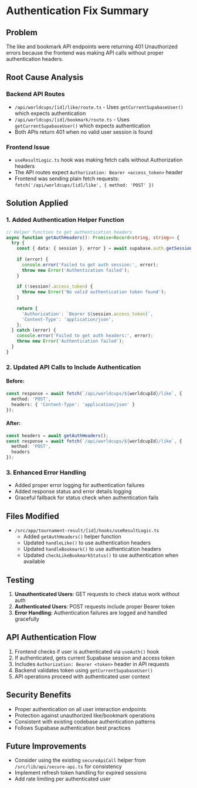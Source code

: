 # Authentication Fix Summary

## Problem
The like and bookmark API endpoints were returning 401 Unauthorized errors because the frontend was making API calls without proper authentication headers.

## Root Cause Analysis

### Backend API Routes
- `/api/worldcups/[id]/like/route.ts` - Uses `getCurrentSupabaseUser()` which expects authentication
- `/api/worldcups/[id]/bookmark/route.ts` - Uses `getCurrentSupabaseUser()` which expects authentication
- Both APIs return 401 when no valid user session is found

### Frontend Issue
- `useResultLogic.ts` hook was making fetch calls without Authorization headers
- The API routes expect `Authorization: Bearer <access_token>` header
- Frontend was sending plain fetch requests: `fetch('/api/worldcups/[id]/like', { method: 'POST' })`

## Solution Applied

### 1. Added Authentication Helper Function
```typescript
// Helper function to get authentication headers
async function getAuthHeaders(): Promise<Record<string, string>> {
  try {
    const { data: { session }, error } = await supabase.auth.getSession();
    
    if (error) {
      console.error('Failed to get auth session:', error);
      throw new Error('Authentication failed');
    }
    
    if (!session?.access_token) {
      throw new Error('No valid authentication token found');
    }
    
    return {
      'Authorization': `Bearer ${session.access_token}`,
      'Content-Type': 'application/json',
    };
  } catch (error) {
    console.error('Failed to get auth headers:', error);
    throw new Error('Authentication failed');
  }
}
```

### 2. Updated API Calls to Include Authentication
#### Before:
```typescript
const response = await fetch(`/api/worldcups/${worldcupId}/like`, {
  method: 'POST',
  headers: { 'Content-Type': 'application/json' }
});
```

#### After:
```typescript
const headers = await getAuthHeaders();
const response = await fetch(`/api/worldcups/${worldcupId}/like`, {
  method: 'POST',
  headers
});
```

### 3. Enhanced Error Handling
- Added proper error logging for authentication failures
- Added response status and error details logging
- Graceful fallback for status check when authentication fails

## Files Modified
- `/src/app/tournament-result/[id]/hooks/useResultLogic.ts`
  - Added `getAuthHeaders()` helper function
  - Updated `handleLike()` to use authentication headers
  - Updated `handleBookmark()` to use authentication headers
  - Updated `checkLikeBookmarkStatus()` to use authentication when available

## Testing
1. **Unauthenticated Users**: GET requests to check status work without auth
2. **Authenticated Users**: POST requests include proper Bearer token
3. **Error Handling**: Authentication failures are logged and handled gracefully

## API Authentication Flow
1. Frontend checks if user is authenticated via `useAuth()` hook
2. If authenticated, gets current Supabase session and access token
3. Includes `Authorization: Bearer <token>` header in API requests
4. Backend validates token using `getCurrentSupabaseUser()`
5. API operations proceed with authenticated user context

## Security Benefits
- Proper authentication on all user interaction endpoints
- Protection against unauthorized like/bookmark operations
- Consistent with existing codebase authentication patterns
- Follows Supabase authentication best practices

## Future Improvements
- Consider using the existing `secureApiCall` helper from `/src/lib/api/secure-api.ts` for consistency
- Implement refresh token handling for expired sessions
- Add rate limiting per authenticated user